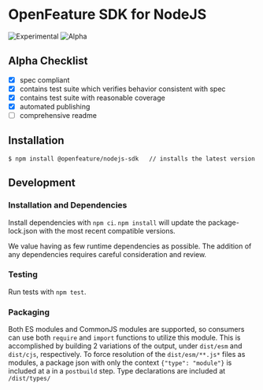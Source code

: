 # OpenFeature SDK for NodeJS

![Experimental](https://img.shields.io/badge/experimental-breaking%20changes%20allowed-yellow)
![Alpha](https://img.shields.io/badge/alpha-release-red)

## Alpha Checklist

- [x] spec compliant
- [x] contains test suite which verifies behavior consistent with spec
- [x] contains test suite with reasonable coverage
- [x] automated publishing
- [ ] comprehensive readme

## Installation

```
$ npm install @openfeature/nodejs-sdk   // installs the latest version
```

## Development

### Installation and Dependencies

Install dependencies with `npm ci`. `npm install` will update the package-lock.json with the most recent compatible versions.

We value having as few runtime dependencies as possible. The addition of any dependencies requires careful consideration and review.

### Testing

Run tests with `npm test`.

### Packaging

Both ES modules and CommonJS modules are supported, so consumers can use both `require` and `import` functions to utilize this module. This is accomplished by building 2 variations of the output, under `dist/esm` and `dist/cjs`, respectively. To force resolution of the `dist/esm/**.js*` files as modules, a package json with only the context `{"type": "module"}` is included at a in a `postbuild` step. Type declarations are included at `/dist/types/`
